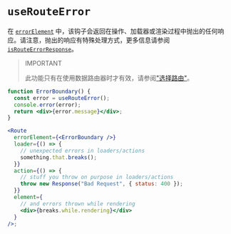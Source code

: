 # `useRouteError`

在 [`errorElement`](https://reactrouter.com/en/main/route/error-element) 中，该钩子会返回在操作、加载器或渲染过程中抛出的任何响应。请注意，抛出的响应有特殊处理方式，更多信息请参阅 [`isRouteErrorResponse`](https://reactrouter.com/en/main/utils/is-route-error-response)。

> IMPORTANT
>
> 此功能只有在使用数据路由器时才有效，请参阅["选择路由"](https://reactrouter.com/en/main/routers/picking-a-router)。

```jsx
function ErrorBoundary() {
  const error = useRouteError();
  console.error(error);
  return <div>{error.message}</div>;
}

<Route
  errorElement={<ErrorBoundary />}
  loader={() => {
    // unexpected errors in loaders/actions
    something.that.breaks();
  }}
  action={() => {
    // stuff you throw on purpose in loaders/actions
    throw new Response("Bad Request", { status: 400 });
  }}
  element={
    // and errors thrown while rendering
    <div>{breaks.while.rendering}</div>
  }
/>;
```